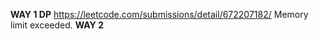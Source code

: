 **WAY 1 DP**
https://leetcode.com/submissions/detail/672207182/
Memory limit exceeded.
**WAY 2**
​
​